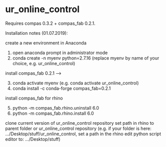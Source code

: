 # ur_online_control


Requires compas 0.3.2 + compas_fab 0.2.1.


Installation notes (01.07.2019):

create a new environment in Anaconda
1. open anaconda prompt in administrator mode
2. conda create -n myenv python=2.7.16 (replace myenv by name of your choice, e.g. ur_online_control)

install compas_fab 0.2.1 -->

3. conda activate myenv (e.g. conda activate ur_online_control)
4. conda install -c conda-forge compas_fab=0.2.1

install compas_fab for rhino

5. python -m compas_fab.rhino.uninstall 6.0
6. python -m compas_fab.rhino.install 6.0

clone current version of ur_online_control repository
set path in rhino to parent folder or ur_online_control repository
(e.g. if your folder is here: .../Desktop/stuff/ur_online_control, set a path in the rhino edit python script editor to: .../Desktop/stuff)
